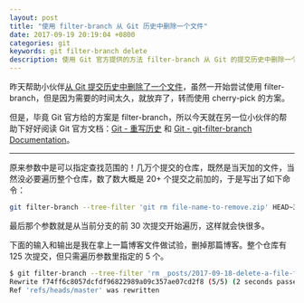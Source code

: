 ```yaml
---
layout: post
title: "使用 filter-branch 从 Git 历史中删除一个文件"
date: 2017-09-19 20:19:04 +0800
categories: git
keywords: git filter-branch delete
description: 使用 Git 官方提供的方法 filter-branch 从 Git 的提交历史中删除一个文件。
---
```


昨天帮助小伙伴[从 Git 提交历史中删除了一个文件](/git/2017/09/18/delete-a-file-from-whole-git-history.html)，虽然一开始尝试使用 filter-branch，但是因为需要的时间太久，就放弃了，转而使用 cherry-pick 的方案。

但是，毕竟 Git 官方给的方案是 filter-branch，所以今天就在另一位小伙伴的帮助下好好阅读 Git 官方文档：[Git - 重写历史](https://git-scm.com/book/zh/v2/Git-%E5%B7%A5%E5%85%B7-%E9%87%8D%E5%86%99%E5%8E%86%E5%8F%B2) 和 [Git - git-filter-branch Documentation](https://git-scm.com/docs/git-filter-branch)。

---

原来参数中是可以指定查找范围的！几万个提交的仓库，既然是当天加的文件，当然没必要遍历整个仓库，数了数大概是 20+ 个提交之前加的，于是写出了如下命令：

```bash
git filter-branch --tree-filter 'git rm file-name-to-remove.zip' HEAD~30..HEAD
```

最后那个参数就是从当前分支的前 30 次提交开始遍历，这样就会快很多。

下面的输入和输出是我在拿上一篇博客文件做试验，删掉那篇博客。整个仓库有 125 次提交，但只需遍历参数里指定的 5 个。

```bash
$ git filter-branch --tree-filter 'rm _posts/2017-09-18-delete-a-file-from-whole-git-history.md' HEAD~5..HEAD
Rewrite f74ff6c8057dcfdf96822989a09c357ae07cd2f8 (5/5) (2 seconds passed, remaining 0 predicted)
Ref 'refs/heads/master' was rewritten
```
